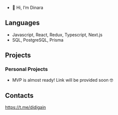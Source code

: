- 👋 Hi, I’m Dinara

## Languages
* Javascript, React, Redux, Typescript, Next.js
* SQL, PostgreSQL, Prisma

## Projects
### Personal Projects
* MVP is almost ready! Link will be provided soon 🤓

## Contacts
https://t.me/didigain
<!---
DidiGain/DidiGain is a ✨ special ✨ repository because its `README.md` (this file) appears on your GitHub profile.
You can click the Preview link to take a look at your changes.
--->
